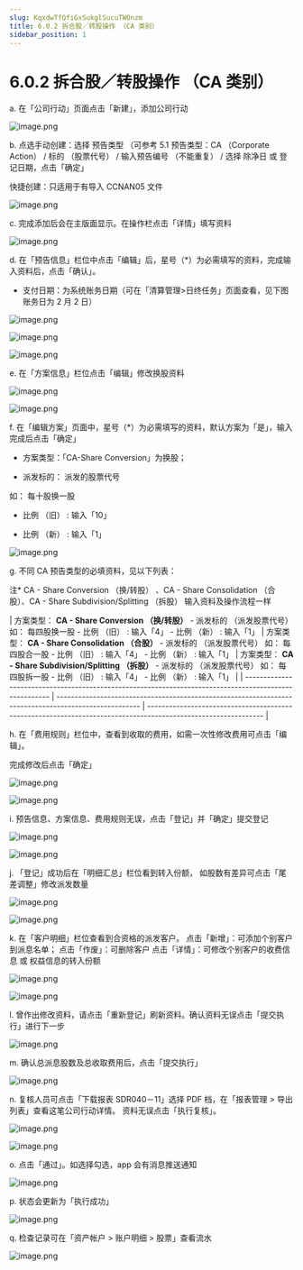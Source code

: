 ```yaml
---
slug: KqxdwTfQfiGxSukglSucuTWOnzm
title: 6.0.2 拆合股／转股操作 （CA 类别）
sidebar_position: 1
---
```



# 6.0.2 拆合股／转股操作 （CA 类别）


a. 在「公司行动」页面点击「新建」，添加公司行动


![image.png](/assets/a5f1b8126eeb289e162f073ce768751c.png)



b. 点选手动创建：选择 预告类型 （可参考 5.1 预告类型：CA （Corporate Action） / 标的 （股票代号） / 输入预告编号  （不能重复） / 选择 除净日 或 登记日期，点击「确定」


快捷创建：只适用于有导入 CCNAN05 文件


![image.png](/assets/1d88f69834ee1fa2b51451f7db0ee390.png)


c. 完成添加后会在主版面显示。在操作栏点击「详情」填写资料


![image.png](/assets/ff19bb4ac69635654bbe4c8164d91d1f.png)


d. 在「预告信息」栏位中点击「编辑」后，星号（*）为必需填写的资料，完成输入资料后，点击「确认」。
- 支付日期：为系统账务日期（可在「清算管理>日终任务」页面查看，见下图账务日为 2 月 2 日）


![image.png](/assets/5c0dd7ab88e44e8cb48879e6bef7d1bd.png)


![image.png](/assets/e142f997fdefb9e163c0516a694548a0.png)


![image.png](/assets/1f88a5b09a8c0e49f3260779280cf898.png)


e.  在「方案信息」栏位点击「编辑」修改换股资料


![image.png](/assets/303d8bf82d97fe33393e79dd3b3bc357.png)


![image.png](/assets/38c44c2b8019ff46e3215ae66c197f98.png)


f. 在「编辑方案」页面中，星号（*）为必需填写的资料，默认方案为「是」，输入完成后点击「确定」


- 方案类型：「CA-Share Conversion」为换股；


- 派发标的： 派发的股票代号



如： 每十股换一股


- 比例 （旧） : 输入「10」


- 比例 （新） : 输入「1」


![image.png](/assets/9abc1f4829b0863cb4dc26b1af3ffd02.png)


g. 不同 CA 预告类型的必填资料，见以下列表：


注* CA - Share Conversion （换/转股） 、CA - Share Consolidation （合股）、CA - Share Subdivision/Splitting （拆股） 输入资料及操作流程一样 


| 方案类型： **CA - Share Conversion （换/转股）**  - 派发标的 （派发股票代号） 
如： 每四股换一股 - 比例 （旧） : 输入「4」 - 比例 （新） : 输入「1」   | 方案类型： **CA - Share Consolidation （合股）** - 派发标的 （派发股票代号）  如： 每四股合一股 - 比例 （旧） : 输入「4」 - 比例 （新） : 输入「1」  | 方案类型： **CA - Share Subdivision/Splitting （拆股）** - 派发标的 （派发股票代号）  如： 每四股拆一股 - 比例 （旧） : 输入「4」 - 比例 （新） : 输入「1」   |
| ------------------------------------------------------------------------------------------------------ | ----------------------------------------------------------------------------------------------------- | -------------------------------------------------------------------------------------------------------------- |


h.  在「费用规则」栏位中，查看到收取的费用，如需一次性修改费用可点击「编辑」。


完成修改后点击「确定」


![image.png](/assets/ec074d01e01e6be195335e81cda2a510.png)


![image.png](/assets/2eae738e68bbccf4deec4cadd64c7f29.png)


i. 预告信息、方案信息、费用规则无误，点击「登记」并「确定」提交登记


![image.png](/assets/91ff4ea7feae857dedf43d7da62d9bd0.png)


![image.png](/assets/6201f9b3a76e8c1d59242d1f58afb43e.png)


j. 「登记」成功后在「明细汇总」栏位看到转入份额，
如股数有差异可点击「尾差调整」修改派发数量


![image.png](/assets/ccb05afb8b905d2933d40c65f20c191d.png)


![image.png](/assets/cfccdd8e2cbc8c358b21bfda42a47442.png)


k. 在「客户明细」栏位查看到合资格的派发客户。
点击「新增」：可添加个别客户到派息名单；
点击「作废」：可删除客户
点击「详情」：可修改个别客户的收费信息 或 权益信息的转入份额


![image.png](/assets/5379de6543bb4ec0c7f3eb214f842104.png)


![image.png](/assets/e30ea0119937d25fe714c27c43bbae4a.png)


l. 曾作出修改资料，请点击「重新登记」刷新资料。确认资料无误点击「提交执行」进行下一步


![image.png](/assets/fb78a9dc1130b079b9b8350df5c8a27b.png)


m. 确认总派息股数及总收取费用后，点击「提交执行」


![image.png](/assets/58bb048e8e0aa52cf6e4289e651fb979.png)


n. 复核人员可点击「下载报表 SDR040－11」选择 PDF 档，在「报表管理 > 导出列表」查看这笔公司行动详情。
资料无误点击「执行复核」。


![image.png](/assets/1089a18571c25d9f50b5cf102f8f405b.png)


![image.png](/assets/f7cf16eb8a7a32d73a26804a1bf07a52.png)


o. 点击「通过」。如选择勾选，app 会有消息推送通知


![image.png](/assets/4f9d7cb07f71026da0420e2c8f54c92b.png)


p. 状态会更新为「执行成功」


![image.png](/assets/e38162f52164009561add7128bdf2d39.png)


q.  检查记录可在「资产帐户 > 账户明细 > 股票」查看流水


![image.png](/assets/ca8a0f5a2e30a6c3196a9853f80b88cc.png)

